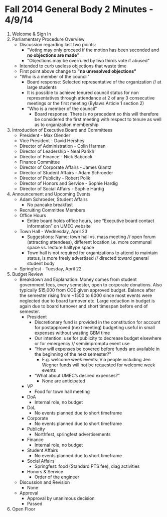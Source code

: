 # Fall 2014 General Body 2 Minutes - 4/9/14

1. Welcome & Sign In
2. Parliamentary Procedure Overview
	- Discussion regarding last two points:
		+ "Voting may only proceed if the motion has been seconded and **no objections are made**"
		+ "Objections may be overruled by two thirds vote if abused"
	- Intended to curb useless objections that waste time
	- First point above change to **"no unresolved objections"**
	- "Who is a member of the council"
		+ Board response: Selected representative of the organization // at large students
		+ It is possible to achieve tenured council status for non representatives through attendance at 2 of any 3 consecutive meetings or the first meeting (By­laws Article 1 section 2)
		+ "Who is a member of the council"
			* Board response: There is no precedent so this will therefore be considered the first meeting with respect to tenure as well as to organization membership
3. Introduction of Executive Board and Committees
	- President - Max Olender
	- Vice President - David Hershey
	- Director of Administration - Colin Harman
	- Director of Leadership - Neal Parikh
	- Director of Finance - Nick Babcock
	- Finance Committee
	- Director of Corporate Affairs - James Glantz
	- Director of Student Affairs - Adam Schroeder
	- Director of Publicity - Robert Polik
	- Director of Honors and Service - Sophie Hardig
	- Director of Social Affairs - Sophie Hardig
4. Announcement and Upcoming Events
	- Adam Schroeder, Student Affairs
		+ No pancake breakfast
	- Recruiting Committee Members
	- Office Hours
		+ Entire board holds office hours, see “Executive board contact information” on UMEC website
	- Town Hall - Wednesday, April 23
		+ Suggestions: Name: town hall vs. mass meeting // open forum (attracting attendees), different location i.e. more communal space vs. lecture hall­type space
		+ Town hall is not required for organizations to attend to maintain status, is more freely advertised // directed toward general student body
	- Springfest - Tuesday, April 22
5. Budget Review
	- Breakdown and Explanation: Money comes from student government fees, every semester, open to corporate donations.  Also typically $15,000 from COE given approved budget.  Balance after the semester rising from ~1500 to 6000 since most events were neglected due to board turnover etc.  Large reduction in budget is again due to board turnover and short timespan before end of semester.
		+ President
			* Discretionary fund is provided in the constitution for account for post­approved (next meeting) budgeting useful in small expenses without wasting GBM time
			* Our intention: use for publicity to decrease budget elsewhere or for emergency // semi­impromptu event use
			* “How will expenses be covered before funds are available in the beginning of the next semester?"
				- E.g. welcome week events: Via people including Jen Wegner funds will not be requested for welcome week events
			* “What about UMEC’s desired expenses?”
				- None are anticipated
		+ VP
			* Food for town hall meeting
		+ DoA
			* Internal role, no budget
		+ DoL
			* No events planned due to short timeframe
		+ Corporate
			* No events planned due to short timeframe
		+ Publicity
			* Northfest, springfest advertisements
		+ Finance
			* Internal role, no budget
		+ Student Affairs
			* No events planned due to short timeframe
		+ Social Affairs
			* Springfest: food (Standard PTS fee), diag activities
		+ Honors & Service
			* Order of the engineer
	- Discussion and Revision
		+ None
	- Approval
		+ Approval by unanimous decision
		+ Passed
6. Open Floor
